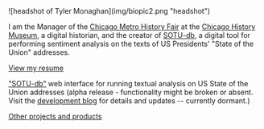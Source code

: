 <link rel="shortcut icon" type="image/x-icon" href="tm-icon.png">
![headshot of Tyler Monaghan](img/biopic2.png "headshot")

I am the Manager of the [Chicago Metro History Fair](http://www.chicagohistoryfair.org) at the [Chicago History Museum](http://www.chicagohistory.org), a digital historian, and the creator of [SOTU-db](http://www.sotu-db.com), a digital tool for performing sentiment analysis on the texts of US Presidents' "State of the Union" addresses.

[View my resume](docs/TMonaghan-Resume.pdf)

["SOTU-db"](http://www.sotu-db.com) web interface for running textual analysis on US State of the Union addresses (alpha release - functionality might be broken or absent. Visit the [development blog](http://blog.sotu-db.com) for details and updates -- currently dormant.)

[Other projects and products](/samples/links.md)
